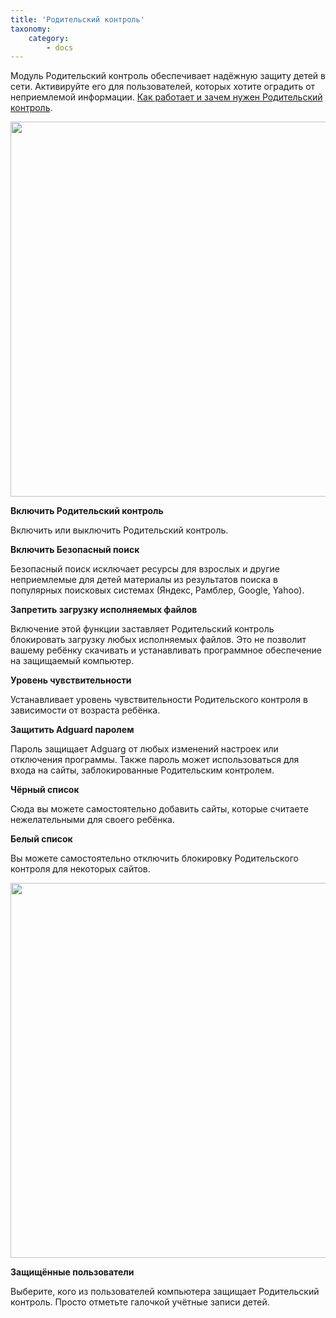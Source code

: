 ```yaml
---
title: 'Родительский контроль'
taxonomy:
    category:
        - docs
---
```


Модуль Родительский контроль обеспечивает надёжную защиту детей в сети. Активируйте его для пользователей, которых хотите оградить от неприемлемой информации. [Как работает и зачем нужен Родительский контроль](https://adguard.com/ru/adguard-parental-control.html).

<img src="https://cloud.githubusercontent.com/assets/20211341/19993824/b984a62a-a22f-11e6-95ea-628d4c5fcf07.png" width=800 height=600>

**Включить Родительский контроль**

Включить или выключить Родительский контроль.

**Включить Безопасный поиск**

Безопасный поиск исключает ресурсы для взрослых и другие неприемлемые для детей материалы из результатов поиска в популярных поисковых системах (Яндекс, Рамблер, Google, Yahoo).

**Запретить загрузку исполняемых файлов**

Включение этой функции заставляет Родительский контроль блокировать загрузку любых исполняемых файлов. Это не позволит вашему ребёнку скачивать и устанавливать программное обеспечение на защищаемый  компьютер.

**Уровень чувствительности**

Устанавливает уровень чувствительности Родительского контроля в зависимости от возраста ребёнка.

**Защитить Adguard паролем**

Пароль защищает Adguarg от любых изменений настроек или отключения программы. Также пароль может использоваться для входа на сайты, заблокированные Родительским контролем.

**Чёрный список**

Сюда вы можете самостоятельно добавить сайты, которые считаете нежелательными для своего ребёнка.

**Белый список**

Вы можете самостоятельно отключить блокировку Родительского контроля для некоторых сайтов.

<img src="https://cloud.githubusercontent.com/assets/20211341/19993825/b987bd56-a22f-11e6-9dcd-22bb33c8a982.png" width=800 height=600>

**Защищённые пользователи**

Выберите, кого из пользователей компьютера защищает Родительский контроль. Просто отметьте галочкой учётные записи детей.

